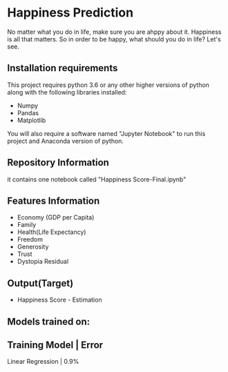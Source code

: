 # Happiness Prediction

No matter what you do in life, make sure you are ahppy about it. Happiness is all that matters.
So in order to be happy, what should you do in life?
Let's see.

## Installation requirements

This project requires python 3.6 or any other higher versions of python along with the following libraries installed:

* Numpy
* Pandas
* Matplotlib

You will also require a software named "Jupyter Notebook" to run this project and Anaconda version of python.

## Repository Information

it contains one notebook called "Happiness Score-Final.ipynb"

## Features Information

* Economy (GDP per Capita) 
* Family 
* Health(Life Expectancy)
* Freedom
* Generosity
* Trust
* Dystopia Residual

## Output(Target)

* Happiness Score - Estimation

## Models trained on:

Training Model | Error
----------------------
Linear Regression | 0.9%  